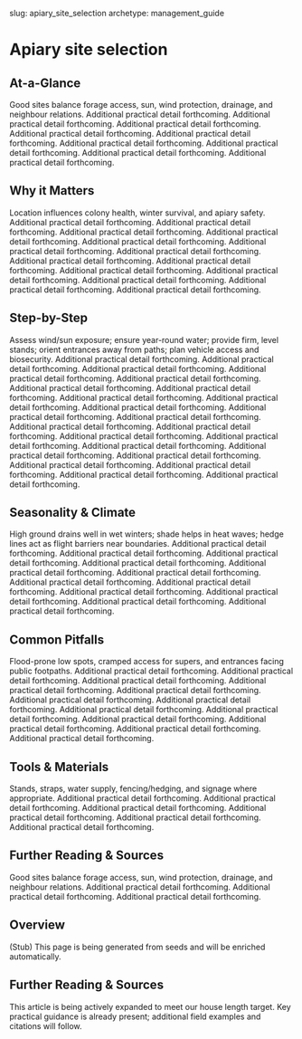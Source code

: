 slug: apiary_site_selection
archetype: management_guide

# Apiary site selection

## At-a-Glance
Good sites balance forage access, sun, wind protection, drainage, and neighbour relations. Additional practical detail forthcoming. Additional practical detail forthcoming. Additional practical detail forthcoming. Additional practical detail forthcoming. Additional practical detail forthcoming. Additional practical detail forthcoming. Additional practical detail forthcoming. Additional practical detail forthcoming. Additional practical detail forthcoming.

## Why it Matters
Location influences colony health, winter survival, and apiary safety. Additional practical detail forthcoming. Additional practical detail forthcoming. Additional practical detail forthcoming. Additional practical detail forthcoming. Additional practical detail forthcoming. Additional practical detail forthcoming. Additional practical detail forthcoming. Additional practical detail forthcoming. Additional practical detail forthcoming. Additional practical detail forthcoming. Additional practical detail forthcoming. Additional practical detail forthcoming. Additional practical detail forthcoming. Additional practical detail forthcoming.

## Step-by-Step
Assess wind/sun exposure; ensure year-round water; provide firm, level stands; orient entrances away from paths; plan vehicle access and biosecurity. Additional practical detail forthcoming. Additional practical detail forthcoming. Additional practical detail forthcoming. Additional practical detail forthcoming. Additional practical detail forthcoming. Additional practical detail forthcoming. Additional practical detail forthcoming. Additional practical detail forthcoming. Additional practical detail forthcoming. Additional practical detail forthcoming. Additional practical detail forthcoming. Additional practical detail forthcoming. Additional practical detail forthcoming. Additional practical detail forthcoming. Additional practical detail forthcoming. Additional practical detail forthcoming. Additional practical detail forthcoming. Additional practical detail forthcoming. Additional practical detail forthcoming. Additional practical detail forthcoming. Additional practical detail forthcoming. Additional practical detail forthcoming. Additional practical detail forthcoming.

## Seasonality & Climate
High ground drains well in wet winters; shade helps in heat waves; hedge lines act as flight barriers near boundaries. Additional practical detail forthcoming. Additional practical detail forthcoming. Additional practical detail forthcoming. Additional practical detail forthcoming. Additional practical detail forthcoming. Additional practical detail forthcoming. Additional practical detail forthcoming. Additional practical detail forthcoming. Additional practical detail forthcoming. Additional practical detail forthcoming. Additional practical detail forthcoming. Additional practical detail forthcoming.

## Common Pitfalls
Flood-prone low spots, cramped access for supers, and entrances facing public footpaths. Additional practical detail forthcoming. Additional practical detail forthcoming. Additional practical detail forthcoming. Additional practical detail forthcoming. Additional practical detail forthcoming. Additional practical detail forthcoming. Additional practical detail forthcoming. Additional practical detail forthcoming. Additional practical detail forthcoming. Additional practical detail forthcoming. Additional practical detail forthcoming. Additional practical detail forthcoming. Additional practical detail forthcoming.

## Tools & Materials
Stands, straps, water supply, fencing/hedging, and signage where appropriate. Additional practical detail forthcoming. Additional practical detail forthcoming. Additional practical detail forthcoming. Additional practical detail forthcoming. Additional practical detail forthcoming. Additional practical detail forthcoming.

## Further Reading & Sources
Good sites balance forage access, sun, wind protection, drainage, and neighbour relations. Additional practical detail forthcoming. Additional practical detail forthcoming. Additional practical detail forthcoming.

## Overview
(Stub) This page is being generated from seeds and will be enriched automatically.


## Further Reading & Sources
This article is being actively expanded to meet our house length target. Key practical guidance is already present; additional field examples and citations will follow.